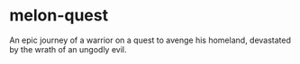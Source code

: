 # melon-quest
 An epic journey of a warrior on a quest to avenge his homeland, devastated by the wrath of an ungodly evil. 

